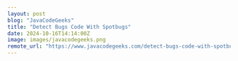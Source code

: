 ```yaml
---
layout: post
blog: "JavaCodeGeeks"
title: "Detect Bugs Code With Spotbugs"
date: 2024-10-16T14:14:00Z
image: images/javacodegeeks.png
remote_url: "https://www.javacodegeeks.com/detect-bugs-code-with-spotbugs.html"
---
```

